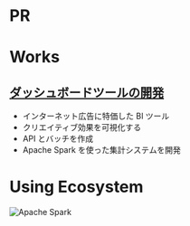 # PR

# Works

## [ダッシュボードツールの開発](https://cadashboard.jp)

- インターネット広告に特価した BI ツール
- クリエイティブ効果を可視化する
- API とバッチを作成
- Apache Spark を使った集計システムを開発

# Using Ecosystem

![Apache Spark](/apache-spark.png 'Apache Spark')
